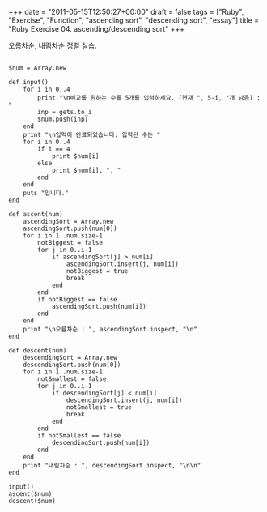 +++
date = "2011-05-15T12:50:27+00:00"
draft = false
tags = ["Ruby", "Exercise", "Function", "ascending sort", "descending sort", "essay"]
title = "Ruby Exercise 04. ascending/descending sort"
+++
<p>오름차순, 내림차순 정렬 실습.</p>&#13;
<pre><code class="ruby">&#13;
$num = Array.new&#13;
&#13;
def input()&#13;
	for i in 0..4&#13;
		print "\n비교를 원하는 수를 5개를 입력하세요. (현재 ", 5-i, "개 남음) : "&#13;
		inp = gets.to_i&#13;
		$num.push(inp)&#13;
	end&#13;
	print "\n입력이 완료되었습니다. 입력된 수는 "&#13;
	for i in 0..4&#13;
		if i == 4&#13;
			print $num[i]&#13;
		else&#13;
			print $num[i], ", "&#13;
		end&#13;
	end&#13;
	puts "입니다."&#13;
end&#13;
&#13;
def ascent(num)&#13;
	ascendingSort = Array.new&#13;
	ascendingSort.push(num[0])&#13;
	for i in 1..num.size-1&#13;
		notBiggest = false&#13;
		for j in 0..i-1&#13;
			if ascendingSort[j] &gt; num[i]&#13;
				ascendingSort.insert(j, num[i])&#13;
				notBiggest = true&#13;
				break&#13;
			end&#13;
		end&#13;
		if notBiggest == false&#13;
			ascendingSort.push(num[i])&#13;
		end&#13;
	end&#13;
	print "\n오름차순 : ", ascendingSort.inspect, "\n"&#13;
end&#13;
&#13;
def descent(num)&#13;
	descendingSort = Array.new&#13;
	descendingSort.push(num[0])&#13;
	for i in 1..num.size-1&#13;
		notSmallest = false&#13;
		for j in 0..i-1&#13;
			if descendingSort[j] &lt; num[i]&#13;
				descendingSort.insert(j, num[i])&#13;
				notSmallest = true&#13;
				break&#13;
			end&#13;
		end&#13;
		if notSmallest == false&#13;
			descendingSort.push(num[i])&#13;
		end&#13;
	end&#13;
	print "내림차순 : ", descendingSort.inspect, "\n\n"&#13;
end&#13;
&#13;
input()&#13;
ascent($num)&#13;
descent($num)&#13;
</code></pre> 